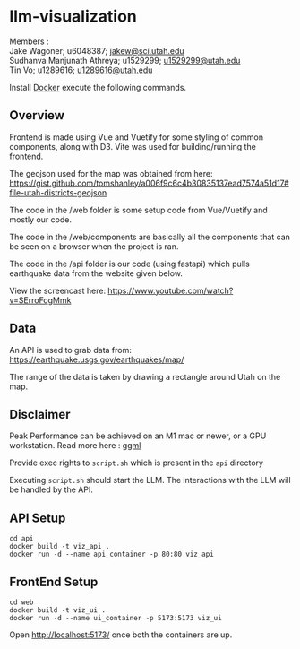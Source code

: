 # llm-visualization

Members : \
Jake Wagoner; u6048387;  jakew@sci.utah.edu \
Sudhanva Manjunath Athreya; u1529299; u1529299@utah.edu \
Tin Vo; u1289616; u1289616@utah.edu

Install [Docker](https://www.docker.com/products/docker-desktop/) execute the following commands. 


## Overview

Frontend is made using Vue and Vuetify for some styling of common components, along with D3. Vite was used for building/running the frontend.

The geojson used for the map was obtained from here: https://gist.github.com/tomshanley/a006f9c6c4b30835137ead7574a51d17#file-utah-districts-geojson

The code in the /web folder is some setup code from Vue/Vuetify and mostly our code.

The code in the /web/components are basically all the components that can be seen on a browser when the project is ran.

The code in the /api folder is our code (using fastapi) which pulls earthquake data from the website given below.

View the screencast here: https://www.youtube.com/watch?v=SErroFogMmk


## Data

An API is used to grab data from: https://earthquake.usgs.gov/earthquakes/map/

The range of the data is taken by drawing a rectangle around Utah on the map.


## Disclaimer 

Peak Performance can be achieved on an M1 mac or newer, or a GPU workstation. 
Read more here : [ggml](https://github.com/ggerganov/ggml)

Provide exec rights to ```script.sh``` which is present in the ```api``` directory

Executing ```script.sh``` should start the LLM. The interactions with the LLM will be handled by the API.  


## API Setup
```
cd api 
docker build -t viz_api .
docker run -d --name api_container -p 80:80 viz_api 
```

## FrontEnd Setup
```
cd web 
docker build -t viz_ui .
docker run -d --name ui_container -p 5173:5173 viz_ui  
```

Open [http://localhost:5173/](http://localhost:5173/) once both the containers are up. 
